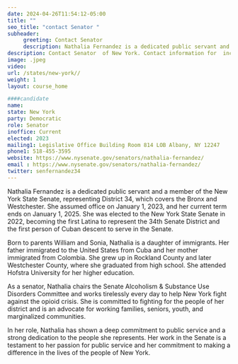 ```yaml
---
date: 2024-04-26T11:54:12-05:00
title: ""
seo_title: "contact Senator "
subheader:
     greeting: Contact Senator 
     description: Nathalia Fernandez is a dedicated public servant and a member of the New York State Senate, representing District 34, which covers the Bronx and Westchester. She assumed office on January 1, 2023, and her current term ends on January 1, 2025. She was elected to the New York State Senate in 2022, becoming the first Latina to represent the 34th Senate District and the first person of Cuban descent to serve in the Senate.
description: Contact Senator  of New York. Contact information for  includes email address, phone number, and mailing address.
image: .jpeg
video:
url: /states/new-york//
weight: 1
layout: course_home

####candidate
name: 
state: New York
party: Democratic
role: Senator
inoffice: Current
elected: 2023
mailing1: Legislative Office Building Room 814 LOB Albany, NY 12247
phone1: 518-455-3595
website: https://www.nysenate.gov/senators/nathalia-fernandez/
email : https://www.nysenate.gov/senators/nathalia-fernandez/
twitter: senfernandez34
---
```

Nathalia Fernandez is a dedicated public servant and a member of the New York State Senate, representing District 34, which covers the Bronx and Westchester. She assumed office on January 1, 2023, and her current term ends on January 1, 2025. She was elected to the New York State Senate in 2022, becoming the first Latina to represent the 34th Senate District and the first person of Cuban descent to serve in the Senate.

Born to parents William and Sonia, Nathalia is a daughter of immigrants. Her father immigrated to the United States from Cuba and her mother immigrated from Colombia. She grew up in Rockland County and later Westchester County, where she graduated from high school. She attended Hofstra University for her higher education.

As a senator, Nathalia chairs the Senate Alcoholism & Substance Use Disorders Committee and works tirelessly every day to help New York fight against the opioid crisis. She is committed to fighting for the people of her district and is an advocate for working families, seniors, youth, and marginalized communities.

In her role, Nathalia has shown a deep commitment to public service and a strong dedication to the people she represents. Her work in the Senate is a testament to her passion for public service and her commitment to making a difference in the lives of the people of New York.

